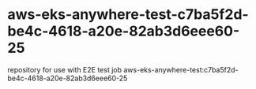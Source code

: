 # aws-eks-anywhere-test-c7ba5f2d-be4c-4618-a20e-82ab3d6eee60-25
repository for use with E2E test job aws-eks-anywhere-test:c7ba5f2d-be4c-4618-a20e-82ab3d6eee60-25

